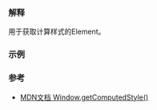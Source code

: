 
### 解释
用于获取计算样式的Element。

### 示例

### 参考
- [MDN文档 Window.getComputedStyle()](https://developer.mozilla.org/zh-CN/docs/Web/API/Window/getComputedStyle)